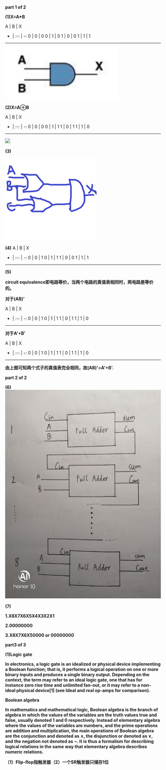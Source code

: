 **part 1 of 2**

**(1)X=A*B**

A | B | X 
  - | :-: | -: 
  0 | 0 | 0 
  0 | 1 | 0 
  1 | 0 | 0
  1 | 1 | 1
--------------------- 
![](https://github.com/liujh677/ljh-homework/blob/master/BC@38EP7U%5D2Z%7B5M~KB%7DF%5D89.png?raw=true)

**(2)X=A⊕B**

A | B | X 
  - | :-: | -: 
  0 | 0 | 0 
  0 | 1 | 1
  1 | 0 | 1
  1 | 1 | 0
--------------------- 
![](https://baike.baidu.com/pic/异或门/9036416/0/b21bb051f8198618c9cdd6634bed2e738ad4e64b?fr=lemma&ct=single#aid=0&pic=b21bb051f8198618c9cdd6634bed2e738ad4e64b
)

**(3)**

![](https://github.com/liujh677/ljh-homework/blob/master/%E6%97%A0%E6%A0%87%E9%A2%98.png?raw=true)

**(4)**
A | B | X 
  - | :-: | -: 
  0 | 0 | 1
  0 | 1 | 1
  1 | 0 | 0
  1 | 1 | 1
--------------------- 

**(5)**

**circuit equivalence即电路等价，当两个电路的真值表相同时，两电路是等价的。**

**对于(AB)'**

A | B | X 
  - | :-: | -: 
  0 | 0 | 1
  0 | 1 | 1
  1 | 0 | 1
  1 | 1 | 0
--------------------- 

**对于A'+B'**

A | B | X 
  - | :-: | -: 
  0 | 0 | 1
  0 | 1 | 1
  1 | 0 | 1
  1 | 1 | 0
--------------------- 
**由上图可知两个式子的真值表完全相同，故(AB)'=A'+B'.**

**part 2 of 2**

**(6)**
![](https://github.com/liujh677/ljh-homework/blob/master/IMG_20181108_131207.jpg?raw=true)

**(7)**

**1.X8X7X6X5X4X3X2X1**

**2.00000000**

**3.X8X7X6X50000 or 00000000**

**part3 of 3**

**(1)Logic gate**

**In electronics, a logic gate is an idealized or physical device implementing a Boolean function; that is, it performs a logical operation on one or more binary inputs and produces a single binary output. Depending on the context, the term may refer to an ideal logic gate, one that has for instance zero rise time and unlimited fan-out, or it may refer to a non-ideal physical device[1] (see Ideal and real op-amps for comparison).**

**Boolean algebra**

**In mathematics and mathematical logic, Boolean algebra is the branch of algebra in which the values of the variables are the truth values true and false, usually denoted 1 and 0 respectively. Instead of elementary algebra where the values of the variables are numbers, and the prime operations are addition and multiplication, the main operations of Boolean algebra are the conjunction and denoted as ∧, the disjunction or denoted as ∨, and the negation not denoted as ¬. It is thus a formalism for describing logical relations in the same way that elementary algebra describes numeric relations.**

**（1）Flip-flop指触发器（2）一个SR触发器只储存1位**